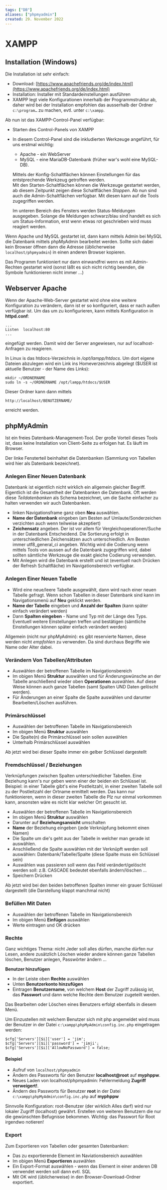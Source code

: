 ```yaml
---
tags: ["DB"]
aliases: ["phpmyadmin"]
created: 29. November 2022
---
```


# XAMPP

## Installation (Windows)

Die Installation ist sehr einfach:

- Download: [https://www.apachefriends.org/de/index.html](https://www.apachefriends.org/de/index.html)
- Installation: Installer mit Standardeinstellungen ausführen
- XAMPP legt viele Konfigurationen innerhalb der Programmstruktur ab, daher wird bei der Installation empfohlen das ausserhalb der Ordner `c:\program…` zu machen, evtl. unter `c:\xampp`.

Ab nun ist das XAMPP-Control-Panel verfügbar:

- Starten des Control-Panels von XAMPP

- In diesem Control-Panel sind die inkludierten Werkzeuge angeführt, für uns erstmal wichtig:
  
  - Apache - ein WebServer
  - MySQL - eine MariaDB-Datenbank (früher war's wohl eine MySQL-DB).
  
  Mittels der Konfig-Schaltflächen können Einstellungen für das entstprechende Werkzeug getroffen werden.  
  Mit den Starten-Schaltflächen können die Werkzeuge gestartet werden, ab diesem Zeitpunkt zeigen diese Schaltflächen *Stoppen*. Ab nun sind auch die Admin-Schaltflächen verfügbar. Mit diesen kann auf die Tools zugegriffen werden.
  
  Im unteren Bereich des Fensters werden Status-Meldungen ausgegeben. Solange die Meldungen schwarz/blau sind handelt es sich um Status-Information, erst wenn etwas rot geschrieben wird muss reagiert werden.

Wenn Apache und MySQL gestartet ist, dann kann mittels Admin bei MySQL die Datenbank mittels phpMyAdmin bearbeitet werden. Sollte sich dabei kein Browser öffnen dann die Adresse (üblicherweise `localhost/phpmyadmin`) in einen anderen Browser kopieren.

Das Programm funktioniert nur dann einwandfrei wenn es mit Admin-Rechten gestartet wird (sonst läßt es sich nicht richtig beenden, die Symbole funktionieren nicht immer …)

## Webserver Apache

Wenn der Apache-Web-Server gestartet wird ohne eine weitere Konfiguration zu verändern, dann ist er so konfiguriert, dass er nach außen verfügbar ist. Um das um zu konfigurieren, kann mittels Konfiguration in **httpd.conf**:

```
...
Listen  localhost:80
...
```

eingefügt werden. Damit wird der Server angewiesen, nur auf localhost-Anfragen zu reagieren.

In Linux is das htdocs-Verzeichnis in */opt/lampp/htdocs*. Um dort eigene Dateien abzulegen wird ein Link ins Homeverzeichnis abgelegt ($USER ist aktuelle Benutzer - der Name des Links):

```
mkdir ~/ORDNERNAME
sudo ln -s ~/ORDNERNAME /opt/lampp/htdocs/$USER 
```

Dieser Ordner kann dann mittels

```
http://localhost/BENUTZERNAME/
```

erreicht werden.

## phpMyAdmin

Ist ein freies Datenbank-Management-Tool. Der große Vorteil dieses Tools ist, dass keine Installation von Client-Seite zu erfolgen hat. Es läuft im Browser. 

Der linke Fensterteil beinhaltet die Datenbanken (Sammlung von Tabellen wird hier als Datenbank bezeichnet).

### Anlegen Einer Neuen Datenbank

Datenbank ist eigentlich nicht wirklich ein allgemein gleicher Begriff. Eigentlich ist die Gesamtheit der Datenbanken die Datenbank. Oft werden diese *Teildatenbanken* als Schema bezeichnet, um die Sache einfacher zu halten verwenden wir auch Datenbanken.

- linken Navigationsframe ganz oben **Neu** auswählen.
- **Name der Datenbank** eingeben (am Besten auf Umlaute/Sonderzeichen verzichten auch wenn teilweise akzeptiert)
- **Zeichensatz** angeben. Der ist vor allem für Vergleichoperationen/Suche in der Datenbank Entscheidend. Die Sortierung erfolgt in unterschiedlichen Zeichensätzen auch unterschiedlich. Am Besten immer utf8_general_ci angeben. Wichtig wird die Codierung wenn mittels Tools von aussen auf die Datenbank zugegriffen wird, dabei sollten sämtliche Werkzeuge die exakt gleiche Codierung verwenden.
- Mit Anlegen wird die Datenbank erstellt und ist (eventuell nach Drücken der Refresh Schaltfläche) im Navigationsbereich verfügbar.

### Anlegen Einer Neuen Tabelle

- Wird eine neue/leere Tabelle ausgewählt, dann wird nach einer neuen Tabelle gefragt. Wenn schon Tabellen in dieser Datenbank sind kann im Navigationsmenü auf **Neu** geklickt werden.
- **Name der Tabelle** eingeben und **Anzahl der Spalten** (kann später einfach verändert werden)
- Dann **Spalten eingeben** - Name und Typ mit der Länge des Typs. Eventuell weitere Einstellungen treffen und bestätigen (sämtliche Einstellungen können später einfach verändert werden)

Allgemein (nicht nur phpMyAdmin): es gibt reservierte Namen, diese werden nicht *empfohlen* zu verwenden. Da sind durchaus Begriffe wie Name oder Alter dabei.

### Verändern Von Tabellen/Attributen

- Auswählen der betroffenen Tabelle im Navigationsbereich
- Im obigen Menü **Struktur** auswählen und für Änderungswünsche an der Tabelle anschließend wieder oben **Operationen** auswählen. Auf diese Weise können auch ganze Tabellen (samt Spalten UND Daten gelöscht werden).
- Für Änderungen an einer Spalte die Spalte auswählen und darunter Bearbeiten/Löschen ausführen.

### Primärschlüssel

- Auswählen der betroffenen Tabelle im Navigationsbereich
- Im obigen Menü **Struktur** auswählen
- Die Spalte(n) die Primärschlüssel sein sollen auswählen
- Unterhalb Primärschlüssel auswählen

Ab jetzt wird bei dieser Spalte immer ein gelber Schlüssel dargestellt

### Fremdschlüssel / Beziehungen

Verknüpfungen zwischen Spalten unterschiedlicher Tabellen. Eine Beziehung kann's nur geben wenn einer der beiden ein Schlüssel ist.  
Beispiel: in einer Tabelle gibt's eine Postleitzahl, in einer zweiten Tabelle soll zu der Postleitzahl der Ortname ermittelt werden. Das kann nur funktionieren, wenn in dieser zweiten Tabelle die Plz nur einmal vorkommen kann, ansonsten wäre es nicht klar welcher Ort gesucht ist.

- Auswählen der betroffenen Tabelle im Navigationsbereich
- Im obigen Menü **Struktur** auswählen
- Darunter auf **Beziehungsansicht** umschalten
- **Name** der Beziehung eingeben (jede Verknüpfung bekommt einen Namen)
- Die Spalte um die's geht aus der Tabelle in welcher man gerade ist auswählen.
- Anschließend die Spalte auswählen mit der Verknüpft werden soll auswählen: Datenbank/Tabelle/Spalte (diese Spalte muss ein Schlüssel sein)
- Auswählen was passieren soll wenn das Feld verändert/gelöscht werden soll: z.B. CASCADE bedeutet ebenfalls ändern/löschen …
- Speichern Drücken

Ab jetzt wird bei den beiden betroffenen Spalten immer ein grauer Schlüssel dargestellt (die Darstellung klappt manchmal nicht)

### Befüllen Mit Daten

- Auswählen der betroffenen Tabelle im Navigationsbereich
- Im obigen Menü **Einfügen** auswählen
- Werte eintragen und OK drücken

### Rechte

Ganz wichtiges Thema: nicht Jeder soll alles dürfen, manche dürfen nur Lesen, andere zusätzlich Löschen wieder andere können ganze Tabellen löschen, Benutzer anlegen, Passwörter ändern …

**Benutzer hinzufügen**

- In der Leiste oben **Rechte** auswählen
- Unten **Benutzerkonto hinzufügen**
- Eintragen **Benutzername**, von welchem **Host** der Zugriff zulässig ist, das **Passwort** und dann welche Rechte dem Benutzer zugeteilt werden.

Das Bearbeiten oder Löschen eines Benutzers erfolgt ebenfalls in diesem Menü.

Um Einzustellen mit welchem Benutzer sich mit php angemeldet wird muss der Benutzer in der Datei `c:\xampp\phpMyAdmin\config.inc.php` eingetragen werden:

```
$cfg['Servers'][$i]['user'] = 'jim';
$cfg['Servers'][$i]['password'] = 'jimji';
$cfg['Servers'][$i]['AllowNoPassword'] = false;
```

#### Beispiel

- Aufruf von `localhost/phpmyadmin`
- Ändern des Passworts für den Benutzer **localhost@root** auf **myphppw**.
- Neues Laden von localhost/phpmyadmin: Fehlermeldung **Zugriff verweigert!**.
- Ändern des Passworts für Benutzer **root** in der Datei `c:\xampp\phpMyAdmin\config.inc.php` auf **myphppw**

Sinnvolle Konfiguration: root-Benutzer (der wirklich Alles darf) wird nur lokaler Zugriff (localhost) gewährt. Erstellen von weiteren Benutzern die nur die gewünschten Befugnisse bekommen. Wichtig: das Passwort für Root irgendwo notieren!

### Export

Zum Exportieren von Tabellen oder gesamten Datenbanken:

- Das zu exportierende Element im Naviationsbereich auswählen
- Im obigen Menü **Exportieren** auswählen
- Ein Export-Format auswählen - wenn das Element in einer anderen DB verwendet werden soll dann evtl. SQL
- Mit OK wird (üblicherweise) in den Browser-Download-Ordner exportiert.